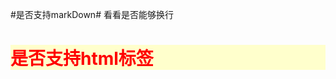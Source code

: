 #是否支持markDown#
看看是否能够换行
<style type="text/css">
.readmeColor {background: #FFC;}
</style>
<h1 style="color: #F00;" class="readmeColor">是否支持html标签</h1>
<script>
alert('是否支持script标签');
</script>

